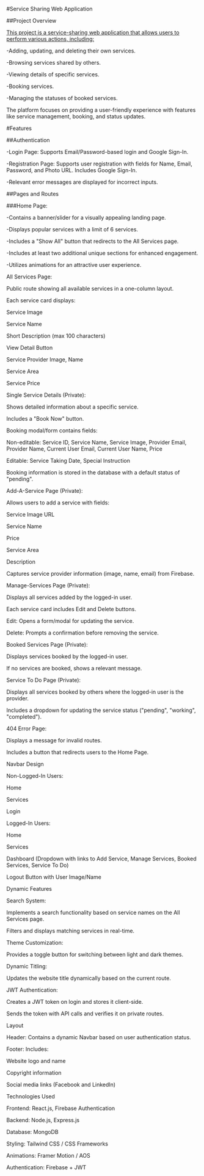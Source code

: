 #Service Sharing Web Application

##Project Overview

<ins>This project is a service-sharing web application that allows users to perform various actions, including: </ins>

-Adding, updating, and deleting their own services.

-Browsing services shared by others.

-Viewing details of specific services.

-Booking services.

-Managing the statuses of booked services.

The platform focuses on providing a user-friendly experience with features like service management, booking, and status updates.

#Features

##Authentication

-Login Page: Supports Email/Password-based login and Google Sign-In.

-Registration Page: Supports user registration with fields for Name, Email, Password, and Photo URL. Includes Google Sign-In.

-Relevant error messages are displayed for incorrect inputs.

##Pages and Routes

###Home Page:

-Contains a banner/slider for a visually appealing landing page.

-Displays popular services with a limit of 6 services.

-Includes a "Show All" button that redirects to the All Services page.

-Includes at least two additional unique sections for enhanced engagement.

-Utilizes animations for an attractive user experience.

All Services Page:

Public route showing all available services in a one-column layout.

Each service card displays:

Service Image

Service Name

Short Description (max 100 characters)

View Detail Button

Service Provider Image, Name

Service Area

Service Price

Single Service Details (Private):

Shows detailed information about a specific service.

Includes a "Book Now" button.

Booking modal/form contains fields:

Non-editable: Service ID, Service Name, Service Image, Provider Email, Provider Name, Current User Email, Current User Name, Price

Editable: Service Taking Date, Special Instruction

Booking information is stored in the database with a default status of "pending".

Add-A-Service Page (Private):

Allows users to add a service with fields:

Service Image URL

Service Name

Price

Service Area

Description

Captures service provider information (image, name, email) from Firebase.

Manage-Services Page (Private):

Displays all services added by the logged-in user.

Each service card includes Edit and Delete buttons.

Edit: Opens a form/modal for updating the service.

Delete: Prompts a confirmation before removing the service.

Booked Services Page (Private):

Displays services booked by the logged-in user.

If no services are booked, shows a relevant message.

Service To Do Page (Private):

Displays all services booked by others where the logged-in user is the provider.

Includes a dropdown for updating the service status ("pending", "working", "completed").

404 Error Page:

Displays a message for invalid routes.

Includes a button that redirects users to the Home Page.

Navbar Design

Non-Logged-In Users:

Home

Services

Login

Logged-In Users:

Home

Services

Dashboard (Dropdown with links to Add Service, Manage Services, Booked Services, Service To Do)

Logout Button with User Image/Name

Dynamic Features

Search System:

Implements a search functionality based on service names on the All Services page.

Filters and displays matching services in real-time.

Theme Customization:

Provides a toggle button for switching between light and dark themes.

Dynamic Titling:

Updates the website title dynamically based on the current route.

JWT Authentication:

Creates a JWT token on login and stores it client-side.

Sends the token with API calls and verifies it on private routes.

Layout

Header: Contains a dynamic Navbar based on user authentication status.

Footer: Includes:

Website logo and name

Copyright information

Social media links (Facebook and LinkedIn)

Technologies Used

Frontend: React.js, Firebase Authentication

Backend: Node.js, Express.js

Database: MongoDB

Styling: Tailwind CSS / CSS Frameworks

Animations: Framer Motion / AOS

Authentication: Firebase + JWT